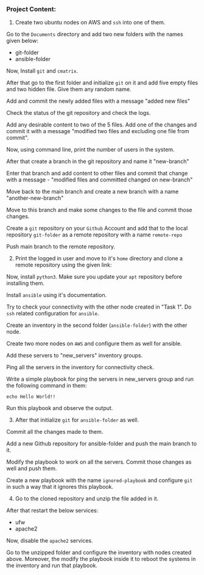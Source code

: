 ### Project Content:

1. Create two ubuntu nodes on AWS and `ssh` into one of them.

Go to the `Documents` directory and add two new folders with the names given below:

  * git-folder
  * ansible-folder

Now, Install `git` and `cmatrix`.

After that go to the first folder and initialize `git` on it and add five empty files and two hidden file. Give them any random name.

Add and commit the newly added files with a message "added new files"

Check the status of the git repository and check the logs.

Add any desirable content to two of the 5 files. Add one of the changes and commit it with a message "modified two files and excluding one file from commit".

Now, using command line, print the number of users in the system.

After that create a branch in the git repository and name it "new-branch"

Enter that branch and add content to other files and commit that change with a message - "modified files and committed changed on new-branch"

Move back to the main branch and create a new branch with a name "another-new-branch"

Move to this branch and make some changes to the file and commit those changes.

Create a `git` repository on your `Github` Account and add that to the local repository `git-folder` as a remote repository with a name `remote-repo`

Push main branch to the remote repository.

2. Print the logged in user and move to it's `home` directory and clone a remote repository using the given link:



Now, install `python3`. Make sure you update your `apt` repository before installing them.

Install `ansible` using it's documentation.

Try to check your connectivity with the other node created in "Task 1". Do `ssh` related configuration for `ansible`.

Create an inventory in the second folder (`ansible-folder`) with the other node.

Create two more nodes on `AWS` and configure them as well for ansible.

Add these servers to "new_servers" inventory groups.

Ping all the servers in the inventory for connectivity check.

Write a simple playbook for ping the servers in new_servers group and run the following command in them:

```echo Hello World!!```

Run this playbook and observe the output.

3. After that initialize `git` for `ansible-folder` as well. 

Commit all the changes made to them.

Add a new Github repository for ansible-folder and push the main branch to it.

Modify the playbook to work on all the servers. Commit those changes as well and push them.

Create a new playbook with the name `ignored-playbook` and configure `git` in such a way that it ignores this playbook.

4. Go to the cloned repository and unzip the file added in it. 

After that restart the below services:

- ufw
- apache2


Now, disable the `apache2` services.

Go to the unzipped folder and configure the inventory with nodes created above. Moreover, the modify the playbook inside it to reboot the systems in the inventory and run that playbook.
